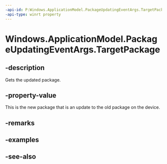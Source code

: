 ```yaml
---
-api-id: P:Windows.ApplicationModel.PackageUpdatingEventArgs.TargetPackage
-api-type: winrt property
---
```


<!-- Property syntax
public Windows.ApplicationModel.Package TargetPackage { get; }
-->

# Windows.ApplicationModel.PackageUpdatingEventArgs.TargetPackage

## -description
Gets the updated package.

## -property-value
This is the new package that is an update to the old package on the device.

## -remarks

## -examples

## -see-also
